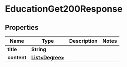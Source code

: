 

# EducationGet200Response


## Properties

| Name | Type | Description | Notes |
|------------ | ------------- | ------------- | -------------|
|**title** | **String** |  |  |
|**content** | [**List&lt;Degree&gt;**](Degree.md) |  |  |



